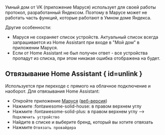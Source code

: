 Умный дом от VK (приложение Маруся) использует для своей работы протокол, разработанный Яндексом. Поэтому в Марусе может не работать часть функций, которые работают в Умном доме Яндекса.

Другие особенности:

* Маруся не сохраняет список устройств. Актуальный список всегда запрашивается из Home Assistant при входе в "Мой дом" в приложении Маруся.
* Если от Home Assistant не был получен ответ - все устройства пропадут из списка, при этом никакая ошибка отображена на будет.

## Отвязывание Home Assistant { id=unlink }

Используется при переходе с прямого на облачное подключение и наоборот. Для отвязывания Home Assistant:

* Откройте приложение [Маруся](https://trk.mail.ru/c/u2dc49) ([веб-версия](https://m.vk.com/app8022694))
* Нажмите :fontawesome-solid-house: в правом верхнем углу
* Нажмите :fontawesome-solid-plus: в правом верхнем углу --> `Подключить устройство`
* Найдите в списке и выберите бренд, который вы хотите отвязать
* Нажмите `Отвязать провайдера`
